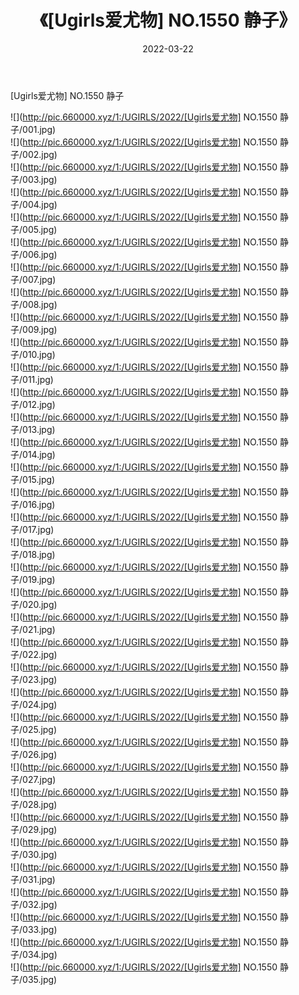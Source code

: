 ﻿---
layout: post
title:  《[Ugirls爱尤物] NO.1550 静子》
date:   2022-03-22
img: http://pic.660000.xyz/1:/UGIRLS/2022/[Ugirls爱尤物] NO.1550 静子/000.jpg
categories: [美女, 清纯, 唯美]
---

[Ugirls爱尤物] NO.1550 静子

 ![](http://pic.660000.xyz/1:/UGIRLS/2022/[Ugirls爱尤物] NO.1550 静子/001.jpg) <br>![](http://pic.660000.xyz/1:/UGIRLS/2022/[Ugirls爱尤物] NO.1550 静子/002.jpg) <br>![](http://pic.660000.xyz/1:/UGIRLS/2022/[Ugirls爱尤物] NO.1550 静子/003.jpg) <br>![](http://pic.660000.xyz/1:/UGIRLS/2022/[Ugirls爱尤物] NO.1550 静子/004.jpg) <br>![](http://pic.660000.xyz/1:/UGIRLS/2022/[Ugirls爱尤物] NO.1550 静子/005.jpg) <br>![](http://pic.660000.xyz/1:/UGIRLS/2022/[Ugirls爱尤物] NO.1550 静子/006.jpg) <br>![](http://pic.660000.xyz/1:/UGIRLS/2022/[Ugirls爱尤物] NO.1550 静子/007.jpg) <br>![](http://pic.660000.xyz/1:/UGIRLS/2022/[Ugirls爱尤物] NO.1550 静子/008.jpg) <br>![](http://pic.660000.xyz/1:/UGIRLS/2022/[Ugirls爱尤物] NO.1550 静子/009.jpg) <br>![](http://pic.660000.xyz/1:/UGIRLS/2022/[Ugirls爱尤物] NO.1550 静子/010.jpg) <br>![](http://pic.660000.xyz/1:/UGIRLS/2022/[Ugirls爱尤物] NO.1550 静子/011.jpg) <br>![](http://pic.660000.xyz/1:/UGIRLS/2022/[Ugirls爱尤物] NO.1550 静子/012.jpg) <br>![](http://pic.660000.xyz/1:/UGIRLS/2022/[Ugirls爱尤物] NO.1550 静子/013.jpg) <br>![](http://pic.660000.xyz/1:/UGIRLS/2022/[Ugirls爱尤物] NO.1550 静子/014.jpg) <br>![](http://pic.660000.xyz/1:/UGIRLS/2022/[Ugirls爱尤物] NO.1550 静子/015.jpg) <br>![](http://pic.660000.xyz/1:/UGIRLS/2022/[Ugirls爱尤物] NO.1550 静子/016.jpg) <br>![](http://pic.660000.xyz/1:/UGIRLS/2022/[Ugirls爱尤物] NO.1550 静子/017.jpg) <br>![](http://pic.660000.xyz/1:/UGIRLS/2022/[Ugirls爱尤物] NO.1550 静子/018.jpg) <br>![](http://pic.660000.xyz/1:/UGIRLS/2022/[Ugirls爱尤物] NO.1550 静子/019.jpg) <br>![](http://pic.660000.xyz/1:/UGIRLS/2022/[Ugirls爱尤物] NO.1550 静子/020.jpg) <br>![](http://pic.660000.xyz/1:/UGIRLS/2022/[Ugirls爱尤物] NO.1550 静子/021.jpg) <br>![](http://pic.660000.xyz/1:/UGIRLS/2022/[Ugirls爱尤物] NO.1550 静子/022.jpg) <br>![](http://pic.660000.xyz/1:/UGIRLS/2022/[Ugirls爱尤物] NO.1550 静子/023.jpg) <br>![](http://pic.660000.xyz/1:/UGIRLS/2022/[Ugirls爱尤物] NO.1550 静子/024.jpg) <br>![](http://pic.660000.xyz/1:/UGIRLS/2022/[Ugirls爱尤物] NO.1550 静子/025.jpg) <br>![](http://pic.660000.xyz/1:/UGIRLS/2022/[Ugirls爱尤物] NO.1550 静子/026.jpg) <br>![](http://pic.660000.xyz/1:/UGIRLS/2022/[Ugirls爱尤物] NO.1550 静子/027.jpg) <br>![](http://pic.660000.xyz/1:/UGIRLS/2022/[Ugirls爱尤物] NO.1550 静子/028.jpg) <br>![](http://pic.660000.xyz/1:/UGIRLS/2022/[Ugirls爱尤物] NO.1550 静子/029.jpg) <br>![](http://pic.660000.xyz/1:/UGIRLS/2022/[Ugirls爱尤物] NO.1550 静子/030.jpg) <br>![](http://pic.660000.xyz/1:/UGIRLS/2022/[Ugirls爱尤物] NO.1550 静子/031.jpg) <br>![](http://pic.660000.xyz/1:/UGIRLS/2022/[Ugirls爱尤物] NO.1550 静子/032.jpg) <br>![](http://pic.660000.xyz/1:/UGIRLS/2022/[Ugirls爱尤物] NO.1550 静子/033.jpg) <br>![](http://pic.660000.xyz/1:/UGIRLS/2022/[Ugirls爱尤物] NO.1550 静子/034.jpg) <br>![](http://pic.660000.xyz/1:/UGIRLS/2022/[Ugirls爱尤物] NO.1550 静子/035.jpg) <br>